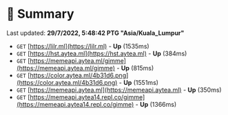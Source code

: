 # 📖 Summary
Last updated: **29/7/2022, 5:48:42 PTG "Asia/Kuala_Lumpur"**

- `GET` [https://lilr.ml](https://lilr.ml) - **Up** (1535ms)
- `GET` [https://hst.aytea.ml](https://hst.aytea.ml) - **Up** (384ms)
- `GET` [https://memeapi.aytea.ml/gimme](https://memeapi.aytea.ml/gimme) - **Up** (815ms)
- `GET` [https://color.aytea.ml/4b31d6.png](https://color.aytea.ml/4b31d6.png) - **Up** (1551ms)
- `GET` [https://memeapi.aytea.ml](https://memeapi.aytea.ml) - **Up** (350ms)
- `GET` [https://memeapi.aytea14.repl.co/gimme](https://memeapi.aytea14.repl.co/gimme) - **Up** (1366ms)

